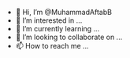 - 👋 Hi, I’m @MuhammadAftabB
- 👀 I’m interested in ...
- 🌱 I’m currently learning ...
- 💞️ I’m looking to collaborate on ...
- 📫 How to reach me ...

<!---
MuhammadAftabB/MuhammadAftabB is a ✨ special ✨ repository because its `README.md` (this file) appears on your GitHub profile.
You can click the Preview link to take a look at your changes.
--->
